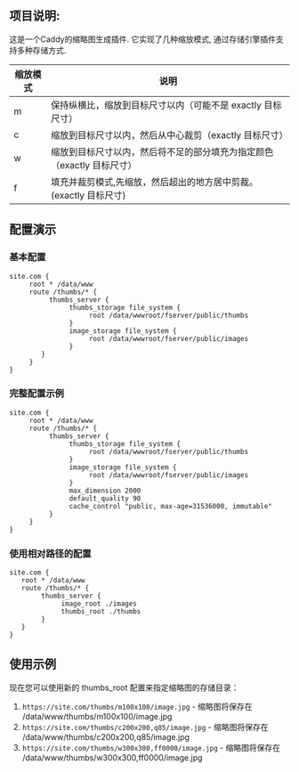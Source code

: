 ## 项目说明:

这是一个Caddy的缩略图生成插件. 它实现了几种缩放模式, 通过存储引擎插件支持多种存储方式.

| 缩放模式 | 说明 |
|-------|-------|
| m | 保持纵横比，缩放到目标尺寸以内（可能不是 exactly 目标尺寸） |
| c | 缩放到目标尺寸以内，然后从中心裁剪（exactly 目标尺寸） |
| w | 缩放到目标尺寸以内，然后将不足的部分填充为指定颜色（exactly 目标尺寸） |
| f  | 填充并裁剪模式,先缩放，然后超出的地方居中剪裁。(exactly 目标尺寸) |


## 配置演示

### 基本配置
```caddyfile
site.com {
     root * /data/www
     route /thumbs/* {
          thumbs_server {
               thumbs_storage file_system {
                    root /data/wwwroot/fserver/public/thumbs
               }
               image_storage file_system {
                    root /data/wwwroot/fserver/public/images
               }
        }
     }
}
```

### 完整配置示例
```
site.com {
     root * /data/www
     route /thumbs/* {
          thumbs_server {
               thumbs_storage file_system {
                    root /data/wwwroot/fserver/public/thumbs
               }
               image_storage file_system {
                    root /data/wwwroot/fserver/public/images
               }
               max_dimension 2000
               default_quality 90
               cache_control "public, max-age=31536000, immutable"
          }
     }
}
```

### 使用相对路径的配置

```caddyfile
site.com {
   root * /data/www
   route /thumbs/* {
        thumbs_server {
             image_root ./images
             thumbs_root ./thumbs
        }
   }
}
```
## 使用示例

现在您可以使用新的 thumbs_root 配置来指定缩略图的存储目录：

1. `https://site.com/thumbs/m100x100/image.jpg` - 缩略图将保存在 /data/www/thumbs/m100x100/image.jpg
2. `https://site.com/thumbs/c200x200,q85/image.jpg` - 缩略图将保存在 /data/www/thumbs/c200x200,q85/image.jpg
3. `https://site.com/thumbs/w300x300,ff0000/image.jpg` - 缩略图将保存在 /data/www/thumbs/w300x300,ff0000/image.jpg

